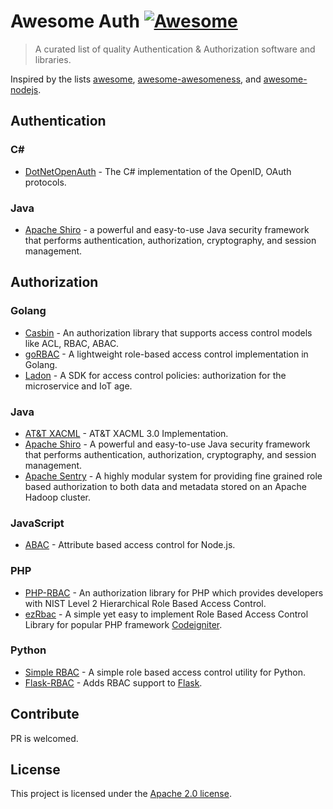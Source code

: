 # Awesome Auth [![Awesome](https://cdn.rawgit.com/sindresorhus/awesome/d7305f38d29fed78fa85652e3a63e154dd8e8829/media/badge.svg)](https://github.com/sindresorhus/awesome)

> A curated list of quality Authentication & Authorization software and libraries.

Inspired by the lists [awesome](https://github.com/sindresorhus/awesome), [awesome-awesomeness](https://github.com/bayandin/awesome-awesomeness), and [awesome-nodejs](https://github.com/sindresorhus/awesome-nodejs).


## Authentication

### C#

- [DotNetOpenAuth](https://github.com/DotNetOpenAuth/DotNetOpenAuth) - The C# implementation of the OpenID, OAuth protocols.

### Java

- [Apache Shiro](https://github.com/apache/shiro) - a powerful and easy-to-use Java security framework that performs authentication, authorization, cryptography, and session management.

## Authorization

### Golang

- [Casbin](https://github.com/casbin/casbin) - An authorization library that supports access control models like ACL, RBAC, ABAC.
- [goRBAC](https://github.com/mikespook/gorbac) - A lightweight role-based access control implementation in Golang.
- [Ladon](https://github.com/ory/ladon) - A SDK for access control policies: authorization for the microservice and IoT age.

### Java

- [AT&T XACML](https://github.com/att/XACML) - AT&T XACML 3.0 Implementation.
- [Apache Shiro](https://github.com/apache/shiro) - A powerful and easy-to-use Java security framework that performs authentication, authorization, cryptography, and session management.
- [Apache Sentry](https://github.com/apache/sentry) - A highly modular system for providing fine grained role based authorization to both data and metadata stored on an Apache Hadoop cluster.

### JavaScript

- [ABAC](https://github.com/vovantics/abac) - Attribute based access control for Node.js.

### PHP

- [PHP-RBAC](https://github.com/OWASP/rbac) - An authorization library for PHP which provides developers with NIST Level 2 Hierarchical Role Based Access Control.
- [ezRbac](https://github.com/xiidea/ezRbac) - A simple yet easy to implement Role Based Access Control Library for popular PHP framework [Codeigniter](https://github.com/bcit-ci/CodeIgniter).

### Python

- [Simple RBAC](https://github.com/tonyseek/simple-rbac) - A simple role based access control utility for Python.
- [Flask-RBAC](https://github.com/shonenada/flask-rbac) - Adds RBAC support to [Flask](https://github.com/pallets/flask).

## Contribute

PR is welcomed.

## License

This project is licensed under the [Apache 2.0 license](https://github.com/casbin/awesome-auth/blob/master/LICENSE).
